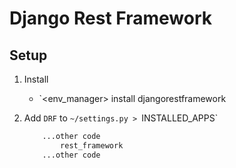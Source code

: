 # Django Rest Framework

## Setup

1. Install
	- `<env_manager> install djangorestframework

2. Add `DRF` to `~/settings.py > `INSTALLED_APPS`
	```python
		...other code
			rest_framework
		...other code
	```